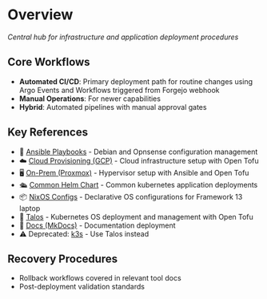 # Overview

*Central hub for infrastructure and application deployment procedures*

## Core Workflows
- **Automated CI/CD**: Primary deployment path for routine changes using Argo Events and Workflows triggered from Forgejo webhook
- **Manual Operations**: For newer capabilities
- **Hybrid**: Automated pipelines with manual approval gates

## Key References
- 🔧 [Ansible Playbooks](ansible.md) - Debian and Opnsense configuration management
- ☁️ [Cloud Provisioning (GCP)](gcp.md) - Cloud infrastructure setup with Open Tofu
- 🖥️ [On-Prem (Proxmox)](proxmox.md) - Hypervisor setup with Ansible and Open Tofu
- 🛳️ [Common Helm Chart](helm.md) - Common kubernetes application deployments
- 📦 [NixOS Configs](nixos.md) - Declarative OS configurations for Framework 13 laptop
- 🤖 [Talos](talos.md) - Kubernetes OS deployment and management with Open Tofu
- 📘 [Docs (MkDocs)](mkdocs.md) - Documentation deployment
- ⚠️ Deprecated: [k3s](k3s.md) - Use Talos instead

## Recovery Procedures
- Rollback workflows covered in relevant tool docs
- Post-deployment validation standards

